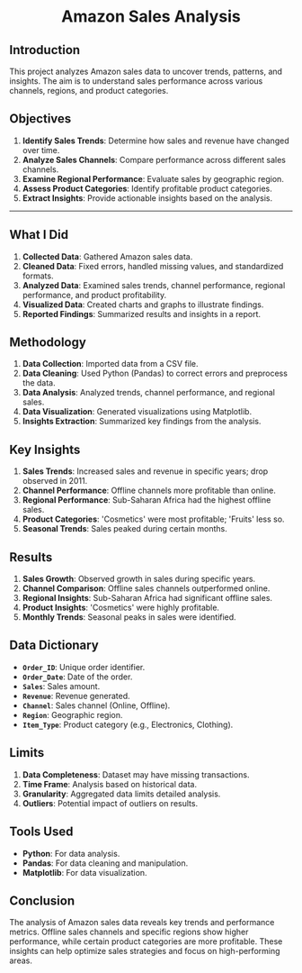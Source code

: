 

<center><h1> Amazon Sales Analysis </h1></center>


## Introduction

This project analyzes Amazon sales data to uncover trends, patterns, and insights. The aim is to understand sales performance across various channels, regions, and product categories.


## Objectives

1. **Identify Sales Trends**: Determine how sales and revenue have changed over time.
2. **Analyze Sales Channels**: Compare performance across different sales channels.
3. **Examine Regional Performance**: Evaluate sales by geographic region.
4. **Assess Product Categories**: Identify profitable product categories.
5. **Extract Insights**: Provide actionable insights based on the analysis.

---

## What I Did

1. **Collected Data**: Gathered Amazon sales data.
2. **Cleaned Data**: Fixed errors, handled missing values, and standardized formats.
3. **Analyzed Data**: Examined sales trends, channel performance, regional performance, and product profitability.
4. **Visualized Data**: Created charts and graphs to illustrate findings.
5. **Reported Findings**: Summarized results and insights in a report.


## Methodology

1. **Data Collection**: Imported data from a CSV file.
2. **Data Cleaning**: Used Python (Pandas) to correct errors and preprocess the data.
3. **Data Analysis**: Analyzed trends, channel performance, and regional sales.
4. **Data Visualization**: Generated visualizations using Matplotlib.
5. **Insights Extraction**: Summarized key findings from the analysis.


## Key Insights

1. **Sales Trends**: Increased sales and revenue in specific years; drop observed in 2011.
2. **Channel Performance**: Offline channels more profitable than online.
3. **Regional Performance**: Sub-Saharan Africa had the highest offline sales.
4. **Product Categories**: 'Cosmetics' were most profitable; 'Fruits' less so.
5. **Seasonal Trends**: Sales peaked during certain months.


## Results

1. **Sales Growth**: Observed growth in sales during specific years.
2. **Channel Comparison**: Offline sales channels outperformed online.
3. **Regional Insights**: Sub-Saharan Africa had significant offline sales.
4. **Product Insights**: 'Cosmetics' were highly profitable.
5. **Monthly Trends**: Seasonal peaks in sales were identified.


## Data Dictionary

- **`Order_ID`**: Unique order identifier.
- **`Order_Date`**: Date of the order.
- **`Sales`**: Sales amount.
- **`Revenue`**: Revenue generated.
- **`Channel`**: Sales channel (Online, Offline).
- **`Region`**: Geographic region.
- **`Item_Type`**: Product category (e.g., Electronics, Clothing).


## Limits

1. **Data Completeness**: Dataset may have missing transactions.
2. **Time Frame**: Analysis based on historical data.
3. **Granularity**: Aggregated data limits detailed analysis.
4. **Outliers**: Potential impact of outliers on results.


## Tools Used

- **Python**: For data analysis.
- **Pandas**: For data cleaning and manipulation.
- **Matplotlib**: For data visualization.


## Conclusion

The analysis of Amazon sales data reveals key trends and performance metrics. Offline sales channels and specific regions show higher performance, while certain product categories are more profitable. These insights can help optimize sales strategies and focus on high-performing areas.



